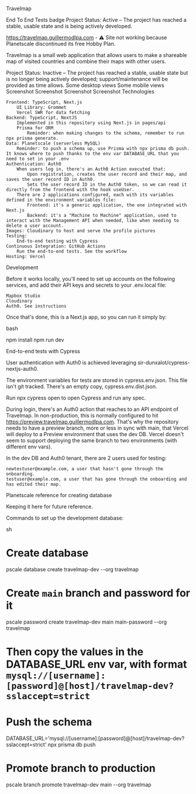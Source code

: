 Travelmap

End To End Tests badge Project Status: Active – The project has reached a stable, usable state and is being actively developed.

https://travelmap.guillermodlpa.com - ⚠️ Site not working because Planetscale discontinued its free Hobby Plan.

Travelmap is a small web application that allows users to make a shareable map of visited countries and combine their maps with other users.

Project Status: Inactive – The project has reached a stable, usable state but is no longer being actively developed; support/maintenance will be provided as time allows.
Some desktop views	Some mobile views
Screenshot	Screenshot
Screenshot	Screenshot
Technologies

    Frontend: TypeScript, Next.js
        UI Library: Grommet
        Vercel SWR for data fetching
    Backend: TypeScript, NextJS
        Implemented in this repository using Next.js in pages/api
        Prisma for ORM
            Reminder: when making changes to the schema, remember to run npx prisma generate.
    Data: Planetscale (serverless MySQL)
        Reminder: to push a schema up, use Prisma with npx prisma db push. It knows where to push thanks to the env var DATABASE_URL that you need to set in your .env
    Authentication: Auth0
        When users log in, there's an Auth0 Action executed that:
            Upon registration, creates the user record and their map, and saves the user record ID in Auth0.
            Sets the user record ID in the Auth0 token, so we can read it directly from the frontend with the hook useUser.
        There are 2 applications configured, each with its variables defined in the environment variables file:
            Frontend: it's a generic application, the one integrated with Next.js
            Backend: it's a "Machine to Machine" application, used to interact with the Management API when needed, like when needing to delete a user account.
    Images: Cloudinary to host and serve the profile pictures
    Testing:
        End-to-end testing with Cypress
    Continuous Integration: GitHub Actions
        Run the end-to-end tests. See the workflow
    Hosting: Vercel

Development

Before it works locally, you'll need to set up accounts on the following services, and add their API keys and secrets to your .env.local file:

    Mapbox Studio
    Cloudinary
    Auth0. See instructions

Once that's done, this is a Next.js app, so you can run it simply by:

bash

npm install
npm run dev

End-to-end tests with Cypress

User authentication with Auth0 is achieved leveraging sir-dunxalot/cypress-nextjs-auth0.

The environment variables for tests are stored in cypress.env.json. This file isn't git tracked. There's an empty copy, cypress.env.dist.json.

Run npx cypress open to open Cypress and run any spec.

During login, there's an Auth0 action that reaches to an API endpoint of Travelmap. In non-production, this is normally configured to hit https://preview.travelmap.guillermodlpa.com. That's why the repository needs to have a preview branch, more or less in sync with main, that Vercel will deploy to a Preview environment that uses the dev DB. Vercel doesn't seem to support deploying the same branch to two environments (with different env vars).

In the dev DB and Auth0 tenant, there are 2 users used for testing:

    newtestuser@example.com, a user that hasn't gone through the onboarding.
    testuser@example.com, a user that has gone through the onboarding and has edited their map.

Planetscale reference for creating database

Keeping it here for future reference.

Commands to set up the development database:

sh

# Create database
pscale database create travelmap-dev --org travelmap
# Create `main` branch and password for it
pscale password create travelmap-dev main main-password --org travelmap

# Then copy the values in the DATABASE_URL env var, with format `mysql://[username]:[password]@[host]/travelmap-dev?sslaccept=strict`

# Push the schema
DATABASE_URL='mysql://[username]:[password]@[host]/travelmap-dev?sslaccept=strict' npx prisma db push

# Promote branch to production
pscale branch promote travelmap-dev main --org travelmap
